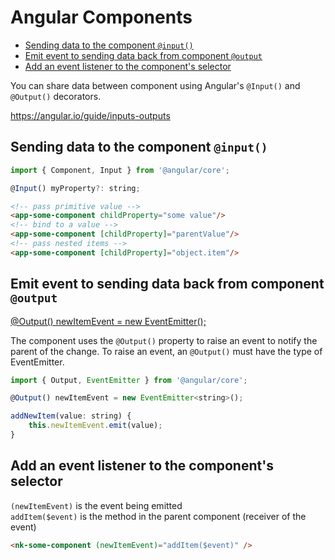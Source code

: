 # Angular Components

<!-- TOC -->

- [Sending data to the component `@input()`](#sending-data-to-the-component-input)
- [Emit event to sending data back from component `@output`](#emit-event-to-sending-data-back-from-component-output)
- [Add an event listener to the component's selector](#add-an-event-listener-to-the-components-selector)

<!-- /TOC -->

You can share data between component using Angular's `@Input()` and `@Output()` decorators.

https://angular.io/guide/inputs-outputs

<a id="markdown-sending-data-to-the-component-input" name="sending-data-to-the-component-input"></a>

## Sending data to the component `@input()`
```js
import { Component, Input } from '@angular/core';

@Input() myProperty?: string;
```

```html
<!-- pass primitive value -->
<app-some-component childProperty="some value"/>
<!-- bind to a value -->
<app-some-component [childProperty]="parentValue"/>
<!-- pass nested items -->
<app-some-component [childProperty]="object.item"/>
```

<a id="markdown-emit-event-to-sending-data-back-from-component-output" name="emit-event-to-sending-data-back-from-component-output"></a>

## Emit event to sending data back from component `@output`

[@Output() newItemEvent = new EventEmitter<string>();](https://angular.io/guide/inputs-outputs#configuring-the-child-component-1)

The component uses the `@Output()` property to raise an event to notify the parent of the change.
To raise an event, an `@Output()` must have the type of EventEmitter.

```js
import { Output, EventEmitter } from '@angular/core';

@Output() newItemEvent = new EventEmitter<string>();

addNewItem(value: string) {
    this.newItemEvent.emit(value);
}
```

<a id="markdown-add-an-event-listener-to-the-components-selector" name="add-an-event-listener-to-the-components-selector"></a>

## Add an event listener to the component's selector

`(newItemEvent)` is the event being emitted <br>
`addItem($event)` is the method in the parent component (receiver of the event)

```html
<nk-some-component (newItemEvent)="addItem($event)" />
```





